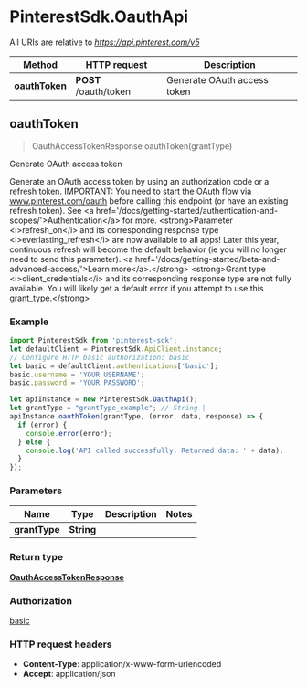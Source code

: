 # PinterestSdk.OauthApi

All URIs are relative to *https://api.pinterest.com/v5*

Method | HTTP request | Description
------------- | ------------- | -------------
[**oauthToken**](OauthApi.md#oauthToken) | **POST** /oauth/token | Generate OAuth access token



## oauthToken

> OauthAccessTokenResponse oauthToken(grantType)

Generate OAuth access token

Generate an OAuth access token by using an authorization code or a refresh token.  IMPORTANT: You need to start the OAuth flow via www.pinterest.com/oauth before calling this endpoint (or have an existing refresh token).  See &lt;a href&#x3D;&#39;/docs/getting-started/authentication-and-scopes/&#39;&gt;Authentication&lt;/a&gt; for more.  &lt;strong&gt;Parameter &lt;i&gt;refresh_on&lt;/i&gt; and its corresponding response type &lt;i&gt;everlasting_refresh&lt;/i&gt; are now available to all apps! Later this year, continuous refresh will become the default behavior (ie you will no longer need to send this parameter). &lt;a href&#x3D;&#39;/docs/getting-started/beta-and-advanced-access/&#39;&gt;Learn more&lt;/a&gt;.&lt;/strong&gt;  &lt;strong&gt;Grant type &lt;i&gt;client_credentials&lt;/i&gt; and its corresponding response type are not fully available. You will likely get a default error if you attempt to use this grant_type.&lt;/strong&gt;

### Example

```javascript
import PinterestSdk from 'pinterest-sdk';
let defaultClient = PinterestSdk.ApiClient.instance;
// Configure HTTP basic authorization: basic
let basic = defaultClient.authentications['basic'];
basic.username = 'YOUR USERNAME';
basic.password = 'YOUR PASSWORD';

let apiInstance = new PinterestSdk.OauthApi();
let grantType = "grantType_example"; // String | 
apiInstance.oauthToken(grantType, (error, data, response) => {
  if (error) {
    console.error(error);
  } else {
    console.log('API called successfully. Returned data: ' + data);
  }
});
```

### Parameters


Name | Type | Description  | Notes
------------- | ------------- | ------------- | -------------
 **grantType** | **String**|  | 

### Return type

[**OauthAccessTokenResponse**](OauthAccessTokenResponse.md)

### Authorization

[basic](../README.md#basic)

### HTTP request headers

- **Content-Type**: application/x-www-form-urlencoded
- **Accept**: application/json

